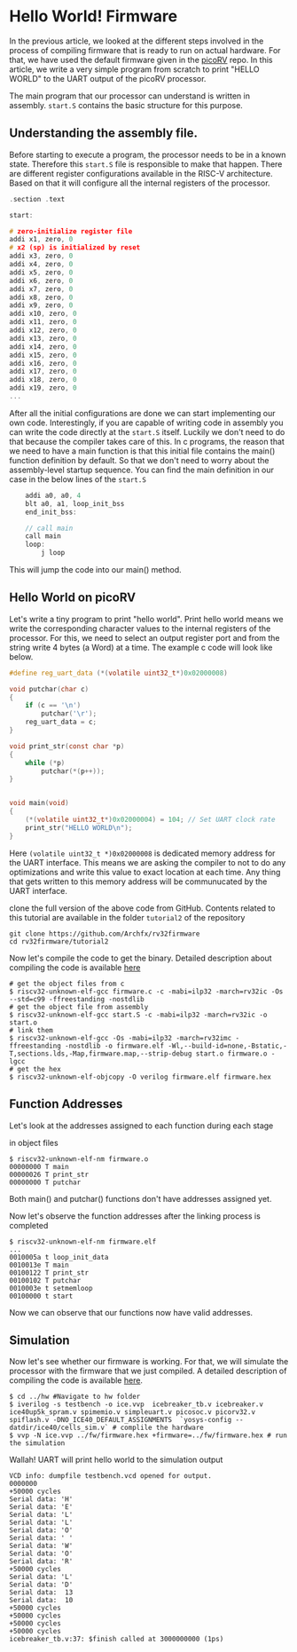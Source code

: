 Hello World! Firmware
========

In the previous article, we looked at the different steps involved in the process of compiling firmware that is ready to run on actual hardware. For that, we have used the default firmware given in the [picoRV](https://github.com/YosysHQ/picorv32) repo. In this article, we write a very simple program from scratch to print "HELLO WORLD" to the UART output of the picoRV processor.


The main program that our processor can understand is written in assembly. `start.S` contains the basic structure for this purpose. 

Understanding the assembly file.
--------

Before starting to execute a program, the processor needs to be in a known state. Therefore this `start.S` file is responsible to make that happen. There are different register configurations available in the RISC-V architecture. Based on that it will configure all the internal registers of the processor.

```c
.section .text

start:

# zero-initialize register file
addi x1, zero, 0
# x2 (sp) is initialized by reset
addi x3, zero, 0
addi x4, zero, 0
addi x5, zero, 0
addi x6, zero, 0
addi x7, zero, 0
addi x8, zero, 0
addi x9, zero, 0
addi x10, zero, 0
addi x11, zero, 0
addi x12, zero, 0
addi x13, zero, 0
addi x14, zero, 0
addi x15, zero, 0
addi x16, zero, 0
addi x17, zero, 0
addi x18, zero, 0
addi x19, zero, 0
...

```

After all the initial configurations are done we can start implementing our own code. Interestingly, if you are capable of writing code in assembly you can write the code directly at the `start.S` itself. Luckily we don't need to do that because the compiler takes care of this. In c programs, the reason that we need to have a main function is that this initial file contains the main() function definition by default. So that we don't need to worry about the assembly-level startup sequence. You can find the main definition in our case in the below lines of the `start.S`

```c
	addi a0, a0, 4
	blt a0, a1, loop_init_bss
	end_init_bss:

	// call main
	call main
	loop:
		j loop
```

This will jump the code into our main() method.

Hello World on picoRV
------

Let's write a tiny program to print "hello world". Print hello world means we write the corresponding character values to the internal registers of the processor. For this, we need to select an output register port and from the string write 4 bytes (a Word) at a time. The example c code will look like below.

```c
#define reg_uart_data (*(volatile uint32_t*)0x02000008)

void putchar(char c)
{
	if (c == '\n')
		putchar('\r');
	reg_uart_data = c;
}

void print_str(const char *p)
{
	while (*p)
		putchar(*(p++));
}


void main(void)
{
	(*(volatile uint32_t*)0x02000004) = 104; // Set UART clock rate
	print_str("HELLO WORLD\n");	
}
```

Here `(volatile uint32_t *)0x02000008` is dedicated memory address for the UART interface. This means we are asking the compiler to not to do any optimizations and write this value to exact location at each time. Any thing that gets written to this memory address will be communucated by the UART interface.

clone the full version of the above code from GitHub. Contents related to this tutorial are available in the folder `tutorial2` of the repository
```shell
git clone https://github.com/Archfx/rv32firmware
cd rv32firmware/tutorial2
```

Now let's compile the code to get the binary. Detailed description about compiling the code is available [here](https://archfx.github.io/posts/2023/02/firmware1/)

```shell
# get the object files from c
$ riscv32-unknown-elf-gcc firmware.c -c -mabi=ilp32 -march=rv32ic -Os --std=c99 -ffreestanding -nostdlib
# get the object file from assembly
$ riscv32-unknown-elf-gcc start.S -c -mabi=ilp32 -march=rv32ic -o start.o
# link them
$ riscv32-unknown-elf-gcc -Os -mabi=ilp32 -march=rv32imc -ffreestanding -nostdlib -o firmware.elf -Wl,--build-id=none,-Bstatic,-T,sections.lds,-Map,firmware.map,--strip-debug start.o firmware.o -lgcc
# get the hex
$ riscv32-unknown-elf-objcopy -O verilog firmware.elf firmware.hex
```

Function Addresses
-------

Let's look at the addresses assigned to each function during each stage

in object files

```shell
$ riscv32-unknown-elf-nm firmware.o
00000000 T main
00000026 T print_str
00000000 T putchar
```
Both main() and putchar() functions don't have addresses assigned yet.

Now let's observe the function addresses after the linking process is completed

```shell
$ riscv32-unknown-elf-nm firmware.elf 
...
0010005a t loop_init_data
0010013e T main
00100122 T print_str
00100102 T putchar
0010003e t setmemloop
00100000 t start

```
Now we can observe that our functions now have valid addresses.

Simulation
--------

Now let's see whether our firmware is working. For that, we will simulate the processor with the firmware that we just compiled. A detailed description of compiling the code is available [here](https://archfx.github.io/posts/2023/02/firmware1/).

```shell
$ cd ../hw #Navigate to hw folder
$ iverilog -s testbench -o ice.vvp  icebreaker_tb.v icebreaker.v ice40up5k_spram.v spimemio.v simpleuart.v picosoc.v picorv32.v spiflash.v -DNO_ICE40_DEFAULT_ASSIGNMENTS  `yosys-config --datdir/ice40/cells_sim.v` # complile the hardware
$ vvp -N ice.vvp ../fw/firmware.hex +firmware=../fw/firmware.hex # run the simulation
```

Wallah! UART will print hello world to the simulation output
```shell
VCD info: dumpfile testbench.vcd opened for output.
0000000
+50000 cycles
Serial data: 'H'
Serial data: 'E'
Serial data: 'L'
Serial data: 'L'
Serial data: 'O'
Serial data: ' '
Serial data: 'W'
Serial data: 'O'
Serial data: 'R'
+50000 cycles
Serial data: 'L'
Serial data: 'D'
Serial data:  13
Serial data:  10
+50000 cycles
+50000 cycles
+50000 cycles
+50000 cycles
icebreaker_tb.v:37: $finish called at 3000000000 (1ps)
```
